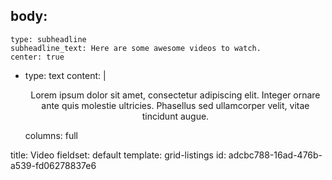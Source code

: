 body:
  - 
    type: subheadline
    subheadline_text: Here are some awesome videos to watch.
    center: true
  - 
    type: text
    content: |
      <p style="text-align: center;">Lorem ipsum dolor sit amet, consectetur adipiscing elit. Integer ornare ante quis molestie ultricies. Phasellus sed ullamcorper velit, vitae tincidunt augue.
      </p>
    columns: full
title: Video
fieldset: default
template: grid-listings
id: adcbc788-16ad-476b-a539-fd06278837e6
